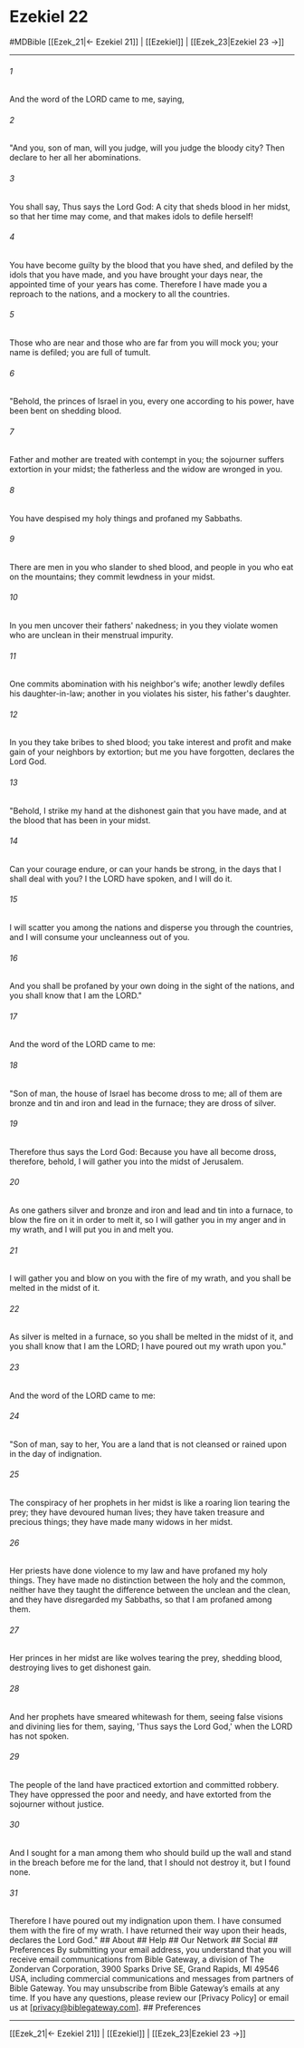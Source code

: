 # Ezekiel 22
#MDBible
[[Ezek_21|← Ezekiel 21]] | [[Ezekiel]] | [[Ezek_23|Ezekiel 23 →]]

***






###### 1 


And the word of the LORD came to me, saying, 





###### 2 


"And you, son of man, will you judge, will you judge the bloody city? Then declare to her all her abominations. 





###### 3 


You shall say, Thus says the Lord God: A city that sheds blood in her midst, so that her time may come, and that makes idols to defile herself! 





###### 4 


You have become guilty by the blood that you have shed, and defiled by the idols that you have made, and you have brought your days near, the appointed time of your years has come. Therefore I have made you a reproach to the nations, and a mockery to all the countries. 





###### 5 


Those who are near and those who are far from you will mock you; your name is defiled; you are full of tumult. 





###### 6 


"Behold, the princes of Israel in you, every one according to his power, have been bent on shedding blood. 





###### 7 


Father and mother are treated with contempt in you; the sojourner suffers extortion in your midst; the fatherless and the widow are wronged in you. 





###### 8 


You have despised my holy things and profaned my Sabbaths. 





###### 9 


There are men in you who slander to shed blood, and people in you who eat on the mountains; they commit lewdness in your midst. 





###### 10 


In you men uncover their fathers' nakedness; in you they violate women who are unclean in their menstrual impurity. 





###### 11 


One commits abomination with his neighbor's wife; another lewdly defiles his daughter-in-law; another in you violates his sister, his father's daughter. 





###### 12 


In you they take bribes to shed blood; you take interest and profit and make gain of your neighbors by extortion; but me you have forgotten, declares the Lord God. 





###### 13 


"Behold, I strike my hand at the dishonest gain that you have made, and at the blood that has been in your midst. 





###### 14 


Can your courage endure, or can your hands be strong, in the days that I shall deal with you? I the LORD have spoken, and I will do it. 





###### 15 


I will scatter you among the nations and disperse you through the countries, and I will consume your uncleanness out of you. 





###### 16 


And you shall be profaned by your own doing in the sight of the nations, and you shall know that I am the LORD." 





###### 17 


And the word of the LORD came to me: 





###### 18 


"Son of man, the house of Israel has become dross to me; all of them are bronze and tin and iron and lead in the furnace; they are dross of silver. 





###### 19 


Therefore thus says the Lord God: Because you have all become dross, therefore, behold, I will gather you into the midst of Jerusalem. 





###### 20 


As one gathers silver and bronze and iron and lead and tin into a furnace, to blow the fire on it in order to melt it, so I will gather you in my anger and in my wrath, and I will put you in and melt you. 





###### 21 


I will gather you and blow on you with the fire of my wrath, and you shall be melted in the midst of it. 





###### 22 


As silver is melted in a furnace, so you shall be melted in the midst of it, and you shall know that I am the LORD; I have poured out my wrath upon you." 





###### 23 


And the word of the LORD came to me: 





###### 24 


"Son of man, say to her, You are a land that is not cleansed or rained upon in the day of indignation. 





###### 25 


The conspiracy of her prophets in her midst is like a roaring lion tearing the prey; they have devoured human lives; they have taken treasure and precious things; they have made many widows in her midst. 





###### 26 


Her priests have done violence to my law and have profaned my holy things. They have made no distinction between the holy and the common, neither have they taught the difference between the unclean and the clean, and they have disregarded my Sabbaths, so that I am profaned among them. 





###### 27 


Her princes in her midst are like wolves tearing the prey, shedding blood, destroying lives to get dishonest gain. 





###### 28 


And her prophets have smeared whitewash for them, seeing false visions and divining lies for them, saying, 'Thus says the Lord God,' when the LORD has not spoken. 





###### 29 


The people of the land have practiced extortion and committed robbery. They have oppressed the poor and needy, and have extorted from the sojourner without justice. 





###### 30 


And I sought for a man among them who should build up the wall and stand in the breach before me for the land, that I should not destroy it, but I found none. 





###### 31 


Therefore I have poured out my indignation upon them. I have consumed them with the fire of my wrath. I have returned their way upon their heads, declares the Lord God." ## About ## Help ## Our Network ## Social ## Preferences By submitting your email address, you understand that you will receive email communications from Bible Gateway, a division of The Zondervan Corporation, 3900 Sparks Drive SE, Grand Rapids, MI 49546 USA, including commercial communications and messages from partners of Bible Gateway. You may unsubscribe from Bible Gateway&rsquo;s emails at any time. If you have any questions, please review our [Privacy Policy] or email us at [privacy@biblegateway.com]. ## Preferences

***

[[Ezek_21|← Ezekiel 21]] | [[Ezekiel]] | [[Ezek_23|Ezekiel 23 →]]
